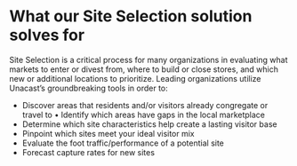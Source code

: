 # What our Site Selection solution solves for

Site Selection is a critical process for many organizations in evaluating what markets to enter or divest from, where to build or close stores, and which new or additional locations to prioritize. Leading organizations utilize Unacast’s groundbreaking tools in order to:

- Discover areas that residents and/or visitors already congregate or travel to • Identify which areas have gaps in the local marketplace
- Determine which site characteristics help create a lasting visitor base
- Pinpoint which sites meet your ideal visitor mix
- Evaluate the foot traffic/performance of a potential site 
- Forecast capture rates for new sites
